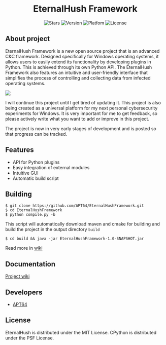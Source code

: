 <div id="header" align="center">
  <h1>
    EternalHush Framework
  </h1>
  <p align="center">
     <img src="https://img.shields.io/github/stars/APT64/EternalHushFramework?label=Stars" alt="Stars">
     <img src="https://img.shields.io/badge/1.0.0.0-red?label=Version" alt="Version">
     <img src="https://img.shields.io/badge/windows-orange?label=Platfom" alt="Platfom">
     <img src="https://img.shields.io/badge/MIT-green?label=License" alt="License">
  </p>
</div>

## About project
EternalHush Framework is a new open source project that is an advanced C&C framework. Designed specifically for Windows operating systems, it allows users to easily extend its functionality by developing plugins in Python. This is achieved through its own Python API.
The EternalHush Framework also features an intuitive and user-friendly interface that simplifies the process of controlling and collecting data from infected operating systems.

<img src="https://i.ibb.co/gZbBQsd/scr.png">

I will continue this project until I get tired of updating it. This project is also being created as a universal platform for my next personal cybersecurity experiments for Windows. It is very important for me to get feedback, so please actively write what you want to add or improve in this project.

The project is now in very early stages of development and is posted so that progress can be tracked.

## Features
- API for Python plugins
- Easy integration of external modules
- Intuitive GUI
- Automatic build script

## Building
```console
$ git clone https://github.com/APT64/EternalHushFramework.git
$ cd EternalHushFramework
$ python compile.py -b
```
This script will automatically download maven and cmake for building and build the project in the output directory ```build```
```console
$ cd build && java -jar EternalHushFramework-1.0-SNAPSHOT.jar
```
Read more in [wiki](https://github.com/APT64/EternalHushFramework/wiki)

## Documentation
[Project wiki](https://github.com/APT64/EternalHushFramework/wiki)

## Developers
- [APT64](https://github.com/APT64)

## License
EternalHush is distributed under the MIT License.
CPython is distributed under the PSF License.
